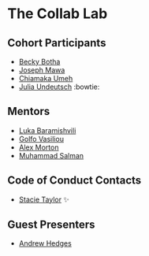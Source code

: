 # The Collab Lab

## Cohort Participants

- [Becky Botha](https://github.com/rb50)
- [Joseph Mawa](https://github.com/nibble0101)
- [Chiamaka Umeh](https://github.com/Amaka202)
- [Julia Undeutsch](https://github.com/saliainred) :bowtie:

## Mentors

- [Luka Baramishvili](https://github.com/lukabaramishvili)
- [Golfo Vasiliou](https://github.com/faysvas)
- [Alex Morton](http://github.com/alexlsalt)
- [Muhammad Salman](https://github.com/salmanmanekia)

## Code of Conduct Contacts

- [Stacie Taylor](https://github.com/stacietaylorcima) ✨

## Guest Presenters

- [Andrew Hedges]()
